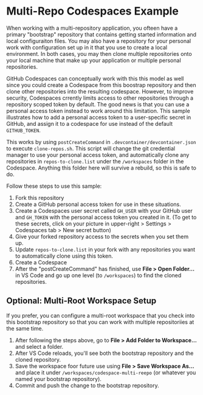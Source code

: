 # Multi-Repo Codespaces Example

When working with a multi-repository application, you ofteen have a primary "bootstrap" repository that contains getting started information and local configuraiton files. You may also have a repository for your personal work with configuration set up in it that you use to create a local environment. In both cases, you may then clone multiple repositories onto your local machine that make up your application or multiple personal repositories.

GitHub Codespaces can conceptually work with this this model as well since you could create a Codespace from this boostrap repository and then clone other repositories into the resulting codespace. However, to improve security, Codespaces crrently limits access to other repositories through a repository scoped token by default. The good news is that you can use a personal access token instead to work around this limitation. This sample illustrates how to add a personal access token to a user-specific secret in GitHub, and assign it to a codespace for use instead of the default `GITHUB_TOKEN`.

This works by using `postCreateCommand` in `.devcontainer/devcontainer.json` to execute `clone-repos.sh`. This script will change the git credential manager to use your personal access token, and automatically clone any repositories in `repos-to-clone.list` under the `/workspaces` folder in the Codespace. Anything this folder here will survive a rebuild, so this is safe to do. 

Follow these steps to use this sample:

1. Fork this repository
1. Create a GitHub personal access token for use in these situations.
1. Create a Codespaces user secret called `GH_USER` with your GitHub user and `GH_TOKEN` with the personal access token you created in it. (To get to these secrets, click on your picture in upper-right > Settings > Codespaces tab > New secret button)
1. Give your forked repository access to the secrets when you set them up.
1. Update `repos-to-clone.list` in your fork with any repositories you want to automatically clone using this token.
1. Create a Codespace
1. After the "postCreateCommand" has finished, use **File > Open Folder...** in VS Code and go up one level (to `/workspaces`) to find the cloned repositories. 

## Optional: Multi-Root Workspace Setup
If you prefer, you can configure a multi-root workspace that you check into this bootstrap repository so that you can work with multiple repositoriies at the same time.

1. After following the steps above, go to **File > Add Folder to Workspace...** and select a folder.
1. After VS Code reloads, you'll see both the bootstrap repository and the cloned repository.
1. Save the workspace foor future use using **File > Save Workspace As...** and place it under `/workspaces/codespace-multi-reepo` (or whatever you named your bootstrap repository).
1. Commit and push the change to the bootstrap repository.
